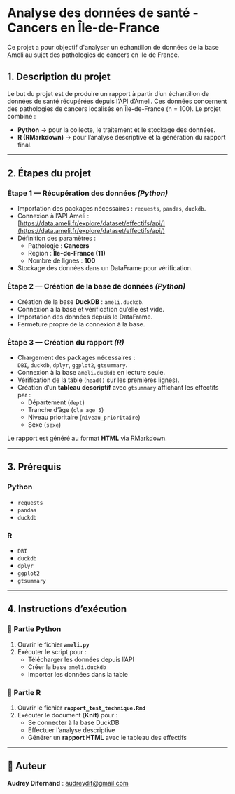 # Analyse des données de santé - Cancers en Île-de-France
Ce projet a pour objectif d'analyser un échantillon de données de la base Ameli au sujet des pathologies de cancers en Ile de France.

## 1. Description du projet
Le but du projet est de produire un rapport à partir d’un échantillon de données de santé récupérées depuis l’API d’Ameli.
Ces données concernent des pathologies de cancers localisés en Île-de-France (n = 100).
Le projet combine :  
- **Python** → pour la collecte, le traitement et le stockage des données.  
- **R (RMarkdown)** → pour l’analyse descriptive et la génération du rapport final.

---

## 2. Étapes du projet

### Étape 1 — Récupération des données *(Python)* 
- Importation des packages nécessaires : `requests`, `pandas`, `duckdb`.  
- Connexion à l’API Ameli : [https://data.ameli.fr/explore/dataset/effectifs/api/](https://data.ameli.fr/explore/dataset/effectifs/api/)  
- Définition des paramètres :
  - Pathologie : **Cancers**
  - Région : **Île-de-France (11)**
  - Nombre de lignes : **100**
- Stockage des données dans un DataFrame pour vérification.  

### Étape 2 — Création de la base de données *(Python)* 
- Création de la base **DuckDB** : `ameli.duckdb`.  
- Connexion à la base et vérification qu’elle est vide.  
- Importation des données depuis le DataFrame.  
- Fermeture propre de la connexion à la base.  

### Étape 3 — Création du rapport *(R)* 
- Chargement des packages nécessaires :  
  `DBI`, `duckdb`, `dplyr`, `ggplot2`, `gtsummary`.  
- Connexion à la base `ameli.duckdb` en lecture seule.  
- Vérification de la table (`head()` sur les premières lignes).  
- Création d’un **tableau descriptif** avec `gtsummary` affichant les effectifs par :  
  - Département (`dept`)  
  - Tranche d’âge (`cla_age_5`)  
  - Niveau prioritaire (`niveau_prioritaire`)  
  - Sexe (`sexe`)  

Le rapport est généré au format **HTML** via RMarkdown.

---

## 3. Prérequis  

### Python  
- `requests`  
- `pandas`  
- `duckdb`  

### R  
- `DBI`  
- `duckdb`  
- `dplyr`  
- `ggplot2`  
- `gtsummary`  

---

## 4. Instructions d’exécution  

### 🔹 Partie Python  
1. Ouvrir le fichier **`ameli.py`**  
2. Exécuter le script pour :  
   - Télécharger les données depuis l’API  
   - Créer la base `ameli.duckdb`  
   - Importer les données dans la table  

### 🔹 Partie R  
1. Ouvrir le fichier **`rapport_test_technique.Rmd`**  
2. Exécuter le document (**Knit**) pour :  
   - Se connecter à la base DuckDB  
   - Effectuer l’analyse descriptive  
   - Générer un **rapport HTML** avec le tableau des effectifs  

---

## 🧠 Auteur  
**Audrey Difernand** : 
 <audreydif@gmail.com>

